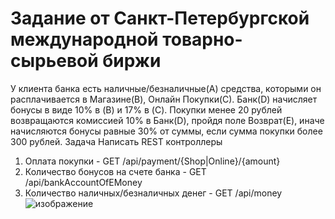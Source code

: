 # Задание от Санкт-Петербургской международной товарно-сырьевой биржи

У клиента банка есть наличные/безналичные(A) средства, которыми он расплачивается в Магазине(B), Онлайн Покупки(С). Банк(D) начисляет бонусы в виде 10% в (B) и 17% в (C). Покупки менее 20 рублей возвращаются комиссией 10% в Банк(D), пройдя поле Возврат(E), иначе начисляются бонусы равные 30% от суммы, если сумма покупки более 300 рублей.
Задача
Написать REST контроллеры 
1. Оплата покупки - GET /api/payment/{Shop|Online}/{amount} 
2. Количество бонусов на счете банка - GET /api/bankAccountOfEMoney
3. Количество наличных/безналичных денег - GET /api/money
![изображение](https://github.com/Nitlenav/CommodityExchange/assets/5596345/682eed6f-32dd-47d9-b007-4844ca18df95)
